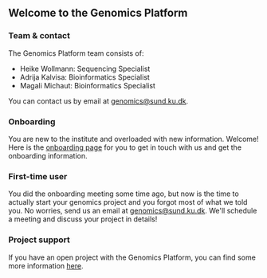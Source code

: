 ## Welcome to the Genomics Platform

### Team & contact

The Genomics Platform team consists of:

- Heike Wollmann: Sequencing Specialist
- Adrija Kalvisa: Bioinformatics Specialist
- Magali Michaut: Bioinformatics Specialist

You can contact us by email at  [genomics@sund.ku.dk](mailto:genomics@sund.ku.dk).

### Onboarding

You are new to the institute and overloaded with new information. Welcome! Here is the [onboarding page](/onboarding/) for you to get in touch with us and get the onboarding information.

### First-time user

You did the onboarding meeting some time ago, but now is the time to actually start your genomics project and you forgot most of what we told you. No worries, send us an email at  [genomics@sund.ku.dk](mailto:genomics@sund.ku.dk). We'll schedule a meeting and discuss your project in details!


### Project support

If you have an open project with the Genomics Platform, you can find some more information [here](/project/).

